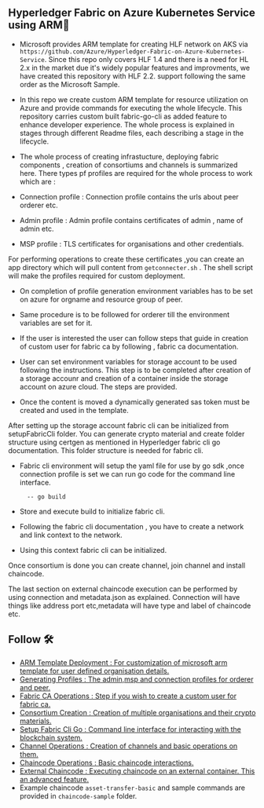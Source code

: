 ## Hyperledger Fabric on Azure Kubernetes Service using ARM🥁


- Microsoft provides ARM template for creating HLF network on AKS via `https://github.com/Azure/Hyperledger-Fabric-on-Azure-Kubernetes-Service`.
Since this repo only covers HLF 1.4 and there is a need for HL 2.x in the market due it's widely popular features and improvments, we have created this repository with HLF 2.2. support following the same order as the Microsoft Sample.
  
- In this repo we create custom ARM template for resource utilization on Azure and provide commands for executing the whole lifecycle.
This repository carries custom built fabric-go-cli as added feature to enhance developer experience.
The whole process is explained in stages through different Readme files, each describing a stage in the lifecycle.


- The whole process of creating infrastucture, deploying fabric components , creation of consortiums and channels is summarized here.
There types pf profiles are required for the whole process to work which are :

- Connection profile : Connection profile contains the urls about peer orderer etc.
- Admin profile : Admin profile contains certificates of admin , name of admin etc.
- MSP profile : TLS certificates for organisations and other credentials.

For performing operations to create these certificates ,you can create an app directory which will pull content from `getconnecter.sh` .
The shell script will make the profiles required for custom deployment.

- On completion of profile generation environment variables has to be set on azure for orgname and resource group of peer.
- Same procedure is to be followed for orderer till the environment variables are set for it.


- If the user is interested the user can follow steps that guide in creation of custom user for fabric ca by following , fabric ca documentation.

- User can set environment variables for storage account to be used following the instructions. This step is to be completed after creation of a storage accounr and creation of a container inside the storage account on azure cloud. The steps are provided.
- Once the content is moved a dynamically generated sas token must be created and used in the template.


After setting up the storage account fabric cli can be initialized from setupFabricCli folder.
You can generate crypto material and create folder structure using certgen as mentioned in Hyperledger fabric cli go documentation.
This folder structure is needed for fabric cli.

- Fabric cli environment will setup the yaml file for use by go sdk ,once connection profile is set we can run go code for the command line interface.

        -- go build
- Store and execute build to initialize fabric cli.
- Following the fabric cli documentation , you have to create a network and link context to the network.
- Using this context fabric cli can be initialized.

Once consortium is done you can create channel, join channel and install chaincode.

The last section on external chaincode execution can be performed by using connection and metadata.json as explained.
Connection will have things like address port etc,metadata will have type and label of chaincode etc.



## Follow 🛠
- [ARM Template Deployment : For customization of microsoft arm template for user defined organisation details.](fabric-part-1.md)
- [Generating Profiles : The admin,msp and connection profiles for orderer and peer.](fabric-part-2.md)
- [Fabric CA Operations : Step if you wish to create a custom user for fabric ca.](fabric-ca.md)
- [Consortium Creation : Creation of multiple organisations and their crypto materials.](fabric-part-3.md)
- [Setup Fabric Cli Go : Command line interface for interacting with the blockchain system.](fabric-part-4.md)
- [Channel Operations : Creation of channels and basic operations on them.](fabric-part-5.md)
- [Chaincode Operations : Basic chaincode interactions.](fabric-part-6.md)
- [External Chaincode : Executing chaincode on an external container. This an advanced feature.](fabric-part-7.md)
- Example chaincode `asset-transfer-basic` and sample commands are provided in `chaincode-sample` folder.
